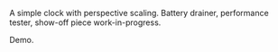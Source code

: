  
A simple clock with perspective scaling.
Battery drainer, performance tester, show-off piece work-in-progress.

Demo. 


